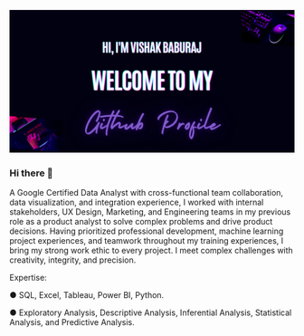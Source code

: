 ![](https://github.com/VishakBaburaj/VishakBaburaj/blob/main/Banner_Vishak.png)
### Hi there 👋
A Google Certified Data Analyst with cross-functional team collaboration, data visualization, and integration experience, I worked with internal stakeholders, UX Design, Marketing, and Engineering teams in my previous role as a product analyst to solve complex problems and drive product decisions. Having prioritized professional development, machine learning project experiences, and teamwork throughout my training experiences, I bring my strong work ethic to every project. I meet complex challenges with creativity, integrity, and precision.

Expertise:

● SQL, Excel, Tableau, Power BI, Python.

● Exploratory Analysis, Descriptive Analysis, Inferential Analysis, Statistical Analysis, and Predictive Analysis.

